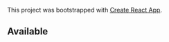 This project was bootstrapped with [Create React App](https://github.com/facebook/create-react-app).

## Available


















 



















